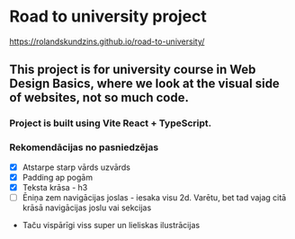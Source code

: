 # Road to university project

https://rolandskundzins.github.io/road-to-university/

## This project is for university course in Web Design Basics, where we look at the visual side of websites, not so much code.

### Project is built using Vite React + TypeScript.

### Rekomendācijas no pasniedzējas
- [x] Atstarpe starp vārds uzvārds
- [x] Padding ap pogām
- [x] Teksta krāsa - h3
- [ ] Ēniņa zem navigācijas joslas - iesaka visu 2d. Varētu, bet tad vajag citā krāsā navigācijas joslu vai sekcijas
- Taču vispārīgi viss super un lieliskas ilustrācijas

